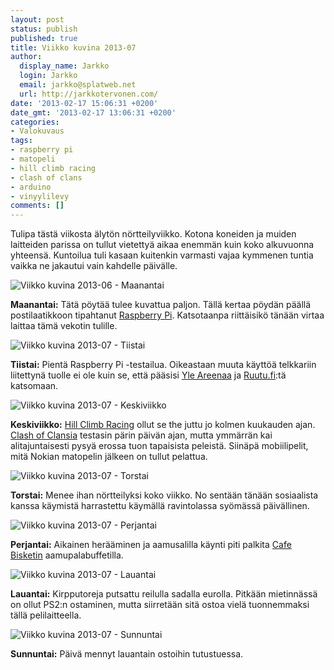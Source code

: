 ```yaml
---
layout: post
status: publish
published: true
title: Viikko kuvina 2013-07
author:
  display_name: Jarkko
  login: Jarkko
  email: jarkko@splatweb.net
  url: http://jarkkotervonen.com/
date: '2013-02-17 15:06:31 +0200'
date_gmt: '2013-02-17 13:06:31 +0200'
categories:
- Valokuvaus
tags:
- raspberry pi
- matopeli
- hill climb racing
- clash of clans
- arduino
- vinyylilevy
comments: []
---
```

Tulipa tästä viikosta älytön nörtteilyviikko. Kotona koneiden ja muiden laitteiden parissa on tullut vietettyä aikaa enemmän kuin koko alkuvuonna yhteensä. Kuntoilua tuli kasaan kuitenkin varmasti vajaa kymmenen tuntia vaikka ne jakautui vain kahdelle päivälle.

<amp-img alt="Viikko kuvina 2013-06 - Maanantai" src="/assets/img/posts/2013-07-ma.jpg">
  <noscript><img alt="Viikko kuvina 2013-06 - Maanantai" src="/assets/img/posts/2013-07-ma.jpg" /></noscript>
</amp-img>

__Maanantai:__ Tätä pöytää tulee kuvattua paljon. Tällä kertaa pöydän päällä postilaatikkoon tipahtanut [Raspberry Pi](http://www.raspberrypi.org/). Katsotaanpa riittäisikö tänään virtaa laittaa tämä vekotin tulille.

<amp-img alt="Viikko kuvina 2013-07 - Tiistai" src="/assets/img/posts/2013-07-ti.jpg">
  <noscript><img alt="Viikko kuvina 2013-07 - Tiistai" src="/assets/img/posts/2013-07-ti.jpg" /></noscript>
</amp-img>

__Tiistai:__ Pientä Raspberry Pi -testailua. Oikeastaan muuta käyttöä telkkariin liitettynä tuolle ei ole kuin se, että pääsisi [Yle Areenaa](http://areena.yle.fi/) ja [Ruutu.fi](http://www.ruutu.fi/):tä katsomaan.

<amp-img alt="Viikko kuvina 2013-07 - Keskiviikko" src="/assets/img/posts/2013-07-ke.jpg">
  <noscript><img alt="Viikko kuvina 2013-07 - Keskiviikko" src="/assets/img/posts/2013-07-ke.jpg" /></noscript>
</amp-img>

__Keskiviikko:__ [Hill Climb Racing](https://www.facebook.com/HillClimbRacing) ollut se the juttu jo kolmen kuukauden ajan. [Clash of Clansia](http://www.supercell.net/games/view/clash-of-clans) testasin pärin päivän ajan, mutta ymmärrän kai alitajuntaisesti pysyä erossa tuon tapaisista peleistä. Siinäpä mobiilipelit, mitä Nokian matopelin jälkeen on tullut pelattua.

<amp-img alt="Viikko kuvina 2013-07 - Torstai" src="/assets/img/posts/2013-07-to.jpg">
  <noscript><img alt="Viikko kuvina 2013-07 - Torstai" src="/assets/img/posts/2013-07-to.jpg" /></noscript>
</amp-img>

__Torstai:__ Menee ihan nörtteilyksi koko viikko. No sentään tänään sosiaalista kanssa käymistä harrastettu käymällä ravintolassa syömässä päivällinen.

<amp-img alt="Viikko kuvina 2013-07 - Perjantai" src="/assets/img/posts/2013-07-pe.jpg">
  <noscript><img alt="Viikko kuvina 2013-07 - Perjantai" src="/assets/img/posts/2013-07-pe.jpg" /></noscript>
</amp-img>

__Perjantai:__ Aikainen herääminen ja aamusalilla käynti piti palkita [Cafe Bisketin](http://www.cafebisketti.fi/) aamupalabuffetilla.

<amp-img alt="Viikko kuvina 2013-07 - Lauantai" src="/assets/img/posts/2013-07-la.jpg">
  <noscript><img alt="Viikko kuvina 2013-07 - Lauantai" src="/assets/img/posts/2013-07-la.jpg" /></noscript>
</amp-img>

__Lauantai:__ Kirpputoreja putsattu reilulla sadalla eurolla. Pitkään mietinnässä on ollut PS2:n ostaminen, mutta siirretään sitä ostoa vielä tuonnemmaksi tällä pelilaitteella.

<amp-img alt="Viikko kuvina 2013-07 - Sunnuntai" src="/assets/img/posts/2013-07-su.jpg">
  <noscript><img alt="Viikko kuvina 2013-07 - Sunnuntai" src="/assets/img/posts/2013-07-su.jpg" /></noscript>
</amp-img>

__Sunnuntai:__ Päivä mennyt lauantain ostoihin tutustuessa.
